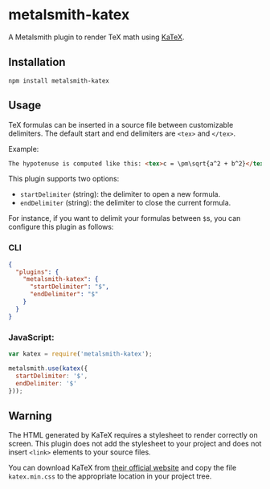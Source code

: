 metalsmith-katex
================

A Metalsmith plugin to render TeX math using [KaTeX](https://khan.github.io/KaTeX/).

Installation
------------

    npm install metalsmith-katex

Usage
-----

TeX formulas can be inserted in a source file between customizable delimiters.
The default start and end delimiters are ``<tex>`` and ``</tex>``.

Example:

```html
The hypotenuse is computed like this: <tex>c = \pm\sqrt{a^2 + b^2}</tex>.
```

This plugin supports two options:

* ``startDelimiter`` (string): the delimiter to open a new formula.
* ``endDelimiter`` (string): the delimiter to close the current formula.

For instance, if you want to delimit your formulas between ``$``s,
you can configure this plugin as follows:

### CLI

```json
{
  "plugins": {
    "metalsmith-katex": {
      "startDelimiter": "$",
      "endDelimiter": "$"
    }
  }
}
```

### JavaScript:

```javascript
var katex = require('metalsmith-katex');

metalsmith.use(katex({
  startDelimiter: '$',
  endDelimiter: '$'
}));
```

Warning
-------

The HTML generated by KaTeX requires a stylesheet to render correctly on screen.
This plugin does not add the stylesheet to your project and does not insert ``<link>``
elements to your source files.

You can download KaTeX from [their official website](https://khan.github.io/KaTeX/)
and copy the file ``katex.min.css`` to the appropriate location in your project tree.
